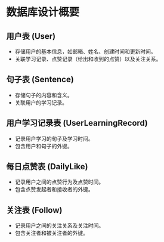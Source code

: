 # 数据库设计概要

## 用户表 (User)
- 存储用户的基本信息，如邮箱、姓名、创建时间和更新时间。
- 关联学习记录、点赞记录（给出和收到的点赞）以及关注关系。

## 句子表 (Sentence)
- 存储句子的内容和含义。
- 关联用户的学习记录。

## 用户学习记录表 (UserLearningRecord)
- 记录用户学习的句子及学习时间。
- 包含用户和句子的外键。

## 每日点赞表 (DailyLike)
- 记录用户之间的点赞行为及点赞时间。
- 包含点赞发起者和接收者的外键。

## 关注表 (Follow)
- 记录用户之间的关注关系及关注时间。
- 包含关注者和被关注者的外键。
